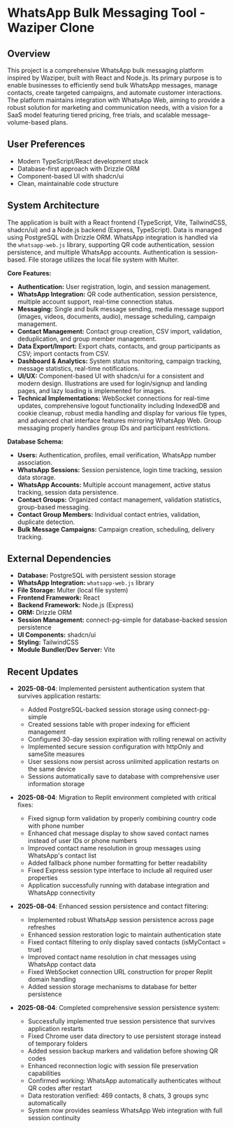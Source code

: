 # WhatsApp Bulk Messaging Tool - Waziper Clone

## Overview
This project is a comprehensive WhatsApp bulk messaging platform inspired by Waziper, built with React and Node.js. Its primary purpose is to enable businesses to efficiently send bulk WhatsApp messages, manage contacts, create targeted campaigns, and automate customer interactions. The platform maintains integration with WhatsApp Web, aiming to provide a robust solution for marketing and communication needs, with a vision for a SaaS model featuring tiered pricing, free trials, and scalable message-volume-based plans.

## User Preferences
- Modern TypeScript/React development stack
- Database-first approach with Drizzle ORM
- Component-based UI with shadcn/ui
- Clean, maintainable code structure

## System Architecture
The application is built with a React frontend (TypeScript, Vite, TailwindCSS, shadcn/ui) and a Node.js backend (Express, TypeScript). Data is managed using PostgreSQL with Drizzle ORM. WhatsApp integration is handled via the `whatsapp-web.js` library, supporting QR code authentication, session persistence, and multiple WhatsApp accounts. Authentication is session-based. File storage utilizes the local file system with Multer.

**Core Features:**
- **Authentication:** User registration, login, and session management.
- **WhatsApp Integration:** QR code authentication, session persistence, multiple account support, real-time connection status.
- **Messaging:** Single and bulk message sending, media message support (images, videos, documents, audio), message scheduling, campaign management.
- **Contact Management:** Contact group creation, CSV import, validation, deduplication, and group member management.
- **Data Export/Import:** Export chats, contacts, and group participants as CSV; import contacts from CSV.
- **Dashboard & Analytics:** System status monitoring, campaign tracking, message statistics, real-time notifications.
- **UI/UX:** Component-based UI with shadcn/ui for a consistent and modern design. Illustrations are used for login/signup and landing pages, and lazy loading is implemented for images.
- **Technical Implementations:** WebSocket connections for real-time updates, comprehensive logout functionality including IndexedDB and cookie cleanup, robust media handling and display for various file types, and advanced chat interface features mirroring WhatsApp Web. Group messaging properly handles group IDs and participant restrictions.

**Database Schema:**
- **Users:** Authentication, profiles, email verification, WhatsApp number association.
- **WhatsApp Sessions:** Session persistence, login time tracking, session data storage.
- **WhatsApp Accounts:** Multiple account management, active status tracking, session data persistence.
- **Contact Groups:** Organized contact management, validation statistics, group-based messaging.
- **Contact Group Members:** Individual contact entries, validation, duplicate detection.
- **Bulk Message Campaigns:** Campaign creation, scheduling, delivery tracking.

## External Dependencies
- **Database:** PostgreSQL with persistent session storage
- **WhatsApp Integration:** `whatsapp-web.js` library
- **File Storage:** Multer (local file system)
- **Frontend Framework:** React
- **Backend Framework:** Node.js (Express)
- **ORM:** Drizzle ORM
- **Session Management:** connect-pg-simple for database-backed session persistence
- **UI Components:** shadcn/ui
- **Styling:** TailwindCSS
- **Module Bundler/Dev Server:** Vite

## Recent Updates
- **2025-08-04**: Implemented persistent authentication system that survives application restarts:
  - Added PostgreSQL-backed session storage using connect-pg-simple
  - Created sessions table with proper indexing for efficient management
  - Configured 30-day session expiration with rolling renewal on activity
  - Implemented secure session configuration with httpOnly and sameSite measures
  - User sessions now persist across unlimited application restarts on the same device
  - Sessions automatically save to database with comprehensive user information storage

- **2025-08-04**: Migration to Replit environment completed with critical fixes:
  - Fixed signup form validation by properly combining country code with phone number
  - Enhanced chat message display to show saved contact names instead of user IDs or phone numbers
  - Improved contact name resolution in group messages using WhatsApp's contact list
  - Added fallback phone number formatting for better readability
  - Fixed Express session type interface to include all required user properties
  - Application successfully running with database integration and WhatsApp connectivity

- **2025-08-04**: Enhanced session persistence and contact filtering:
  - Implemented robust WhatsApp session persistence across page refreshes
  - Enhanced session restoration logic to maintain authentication state
  - Fixed contact filtering to only display saved contacts (isMyContact = true)
  - Improved contact name resolution in chat messages using WhatsApp contact data
  - Fixed WebSocket connection URL construction for proper Replit domain handling
  - Added session storage mechanisms to database for better persistence

- **2025-08-04**: Completed comprehensive session persistence system:
  - Successfully implemented true session persistence that survives application restarts
  - Fixed Chrome user data directory to use persistent storage instead of temporary folders
  - Added session backup markers and validation before showing QR codes
  - Enhanced reconnection logic with session file preservation capabilities
  - Confirmed working: WhatsApp automatically authenticates without QR codes after restart
  - Data restoration verified: 469 contacts, 8 chats, 3 groups sync automatically
  - System now provides seamless WhatsApp Web integration with full session continuity
